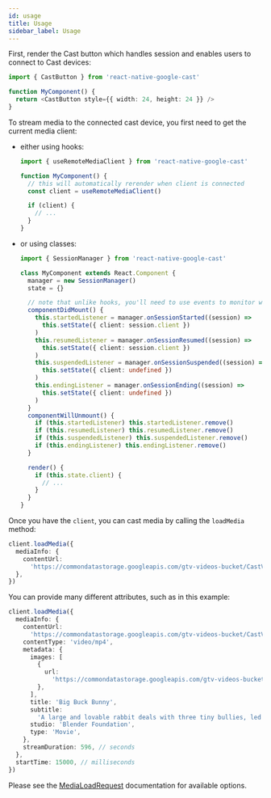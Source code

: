 ```yaml
---
id: usage
title: Usage
sidebar_label: Usage
---
```


First, render the Cast button which handles session and enables users to connect to Cast devices:

```ts
import { CastButton } from 'react-native-google-cast'

function MyComponent() {
  return <CastButton style={{ width: 24, height: 24 }} />
}
```

To stream media to the connected cast device, you first need to get the current media client:

- either using hooks:

  ```ts
  import { useRemoteMediaClient } from 'react-native-google-cast'

  function MyComponent() {
    // this will automatically rerender when client is connected
    const client = useRemoteMediaClient()

    if (client) {
      // ...
    }
  }
  ```

- or using classes:

  ```ts
  import { SessionManager } from 'react-native-google-cast'

  class MyComponent extends React.Component {
    manager = new SessionManager()
    state = {}

    // note that unlike hooks, you'll need to use events to monitor when the client is connected
    componentDidMount() {
      this.startedListener = manager.onSessionStarted((session) =>
        this.setState({ client: session.client })
      )
      this.resumedListener = manager.onSessionResumed((session) =>
        this.setState({ client: session.client })
      )
      this.suspendedListener = manager.onSessionSuspended((session) =>
        this.setState({ client: undefined })
      )
      this.endingListener = manager.onSessionEnding((session) =>
        this.setState({ client: undefined })
      )
    }
    componentWillUnmount() {
      if (this.startedListener) this.startedListener.remove()
      if (this.resumedListener) this.resumedListener.remove()
      if (this.suspendedListener) this.suspendedListener.remove()
      if (this.endingListener) this.endingListener.remove()
    }

    render() {
      if (this.state.client) {
        // ...
      }
    }
  }
  ```

Once you have the `client`, you can cast media by calling the `loadMedia` method:

```ts
client.loadMedia({
  mediaInfo: {
    contentUrl:
      'https://commondatastorage.googleapis.com/gtv-videos-bucket/CastVideos/mp4/BigBuckBunny.mp4',
  },
})
```

You can provide many different attributes, such as in this example:

```ts
client.loadMedia({
  mediaInfo: {
    contentUrl:
      'https://commondatastorage.googleapis.com/gtv-videos-bucket/CastVideos/mp4/BigBuckBunny.mp4',
    contentType: 'video/mp4',
    metadata: {
      images: [
        {
          url:
            'https://commondatastorage.googleapis.com/gtv-videos-bucket/CastVideos/images/480x270/BigBuckBunny.jpg',
        },
      ],
      title: 'Big Buck Bunny',
      subtitle:
        'A large and lovable rabbit deals with three tiny bullies, led by a flying squirrel, who are determined to squelch his happiness.',
      studio: 'Blender Foundation',
      type: 'Movie',
    },
    streamDuration: 596, // seconds
  },
  startTime: 15000, // milliseconds
})
```

Please see the [MediaLoadRequest](../api/interfaces/medialoadrequest) documentation for available options.
